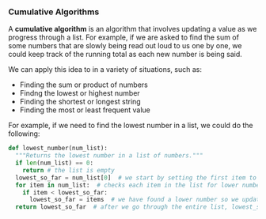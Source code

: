 ### Cumulative Algorithms

A **cumulative algorithm** is an algorithm that involves updating a value as we progress through a list. For example, if we are asked to find the sum of some numbers that are slowly being read out loud to us one by one, we could keep track of the running total as each new number is being said.

We can apply this idea to in a variety of situations, such as:
* Finding the sum or product of numbers
* Findng the lowest or highest number
* Finding the shortest or longest string
* Finding the most or least frequent value

For example, if we need to find the lowest number in a list, we could do the following:

```python
def lowest_number(num_list):
  """Returns the lowest number in a list of numbers."""
  if len(num_list) == 0:
    return # the list is empty
  lowest_so_far = num_list[0]  # we start by setting the first item to be the lowest
  for item in num_list:  # checks each item in the list for lower numbers
    if item < lowest_so_far:
      lowest_so_far = items  # we have found a lower number so we update lowest_so_far
  return lowest_so_far  # after we go through the entire list, lowest_so_far will be the lowest number
```
